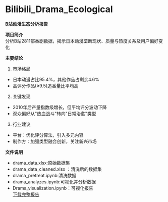 # Bilibili_Drama_Ecological

**B站动漫生态分析报告**  

**项目简介**  
分析B站2811部番剧数据，揭示日本动漫垄断现状、质量与热度关系及用户偏好变化  

**主要结论**  
1. 市场格局  
- 日本动漫占比95.4%，其他作品占剩余4.6%  
- 高评分作品(≥9.5)追番量比平均高

2. 关键发现  
- 2010年后产量指数级增长，但平均评分波动下降  
- 观众偏好从"热血战斗"转向"日常治愈"类型  

3. 行业建议  
- 平台：优化评分算法，引入多元内容  
- 制作方：加强类型融合创新，关注新兴市场  
  

**文件说明**  
- drama_data.xlsx:原始数据集
- drama_data_cleaned.xlsx ：清洗后的数据集  
- drama_pretreat.ipynb:清洗数据 
- drama_analyzes.ipynb:可视化并分析数据
- Drama_visualization.ipynb：可视化报告  
<a href="https://raw.githubusercontent.com/Rin10101010/Bilibili_Drama_Ecological/refs/heads/main/Drama_visualization.html" download="report.html">下载完整报告</a>
